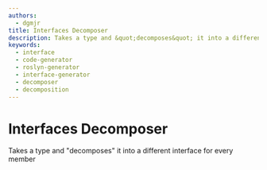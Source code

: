 ```yaml
---
authors:
  - dgmjr
title: Interfaces Decomposer
description: Takes a type and &quot;decomposes&quot; it into a different interface for every member
keywords:
  - interface
  - code-generator
  - roslyn-generator
  - interface-generator
  - decomposer
  - decomposition
---
```


# Interfaces Decomposer

Takes a type and "decomposes" it into a different interface for every member
